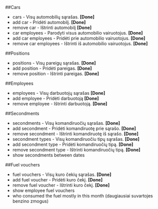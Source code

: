 ##Cars

- cars - Visų automobilių sąrašas. **[Done]**
- add car - Pridėti automobilį. **[Done]**
- remove car - Ištrinti automobilį **[Done]**
- car employees - Parodyti visus automobilio vairuotojus. **[Done]**
- add car employees - Pridėti prie automobilio vairuotojus. **[Done]**
- remove car employees - Ištrinti iš automobilio vairuotojus. **[Done]**


##Positions

- positions - Visų pareigų sąrašas. **[Done]**
- add position - Pridėti pareigas. **[Done]**
- remove position - Ištrinti pareigas. **[Done]**

##Employees

- employees - Visų darbuotojų sąrašas **[Done]**
- add employee - Pridėti darbuotoją **[Done]**
- remove employee - Ištrinti darbuotoją. **[Done]**

##Secondments

- secondments - Visų komandiruočių sąrašas. **[Done]**
- add secondment - Pridėti komandiruotę prie sąrašo. **[Done]**
- remove secondment - Ištrinti komandiruotę iš sąrašo. **[Done]**
- secondment types - Visų komandiruočiu tipų sąrašas. **[Done]**
- add secondment type - Pridėti komandiruočių tipą. **[Done]**
- remove secondment type - Ištrinti komandiruočių tipą. **[Done]**
- show secondments between dates

##Fuel vouchers
- fuel vouchers - Visų kuro čekių sąrašas. **[Done]**
- add fuel voucher - Pridėti kuro čekį. **[Done]**
- remove fuel voucher - Ištrinti kuro čekį. **[Done]**
- show employee fuel vouchers
- who consumed the fuel mostly in this month (daugiausiai suvartojes benzino zmogus)
